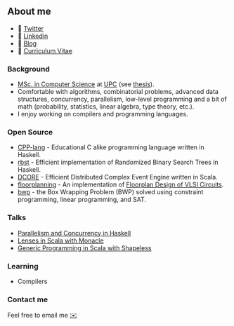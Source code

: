 ## About me 

- :link: [Twitter](https://twitter.com/monadplus)
- :link: [Linkedin](https://www.linkedin.com/in/arnau-abella/)
- :link: [Blog](https://monadplus.pro/)
- :scroll: [Curriculum Vitae](./cv.pdf)

### Background

- [MSc. in Computer Science](https://www.fib.upc.edu/en/studies/masters/master-innovation-and-research-informatics/curriculum/specializations/advanced-computing) at [UPC](https://www.fib.upc.edu/en/) (see [thesis](https://github.com/dtim-upc/DCORE/blob/main/Distributed_Complex_Event_Recognition-Arnau_Abela.pdf)).
- Comfortable with algorithms, combinatorial problems, advanced data structures, concurrency, parallelism, low-level programming and a bit of math (probability, statistics, linear algebra, type theory, etc.).
- I enjoy working on compilers and programming languages.

### Open Source

- [CPP-lang](https://github.com/monadplus/CPP-lang) - Educational C alike programming language written in Haskell.
- [rbst](https://hackage.haskell.org/package/rbst) - Efficient implementation of Randomized Binary Search Trees in Haskell.
- [DCORE](https://github.com/dtim-upc/DCORE) - Efficient Distributed Complex Event Engine written in Scala.
- [floorplanning](https://github.com/monadplus/floorplanning) - An implementation of [Floorplan Design of VLSI Circuits](https://eecs.wsu.edu/~daehyun/teaching/2014_EE582/papers/fl-polish.pdf).
- [bwp](https://github.com/monadplus/box_wrapping_problem) - the Box Wrapping Problem (BWP) solved using constraint programming, linear programming, and SAT.

### Talks

- [Parallelism and Concurrency in Haskell](https://github.com/monadplus/parconc-notes/blob/main/talk/01_parallelism.md)
- [Lenses in Scala with Monacle](https://github.com/monadplus/scala-lenses)
- [Generic Programming in Scala with Shapeless](https://github.com/monadplus/intro-shapeless)

### Learning

- Compilers

### Contact me

Feel free to email me [:envelope:](mailto:arnau.abella@monadplus.pro)
